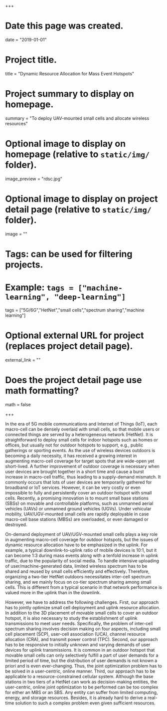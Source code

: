 +++
# Date this page was created.
date = "2019-01-01"

# Project title.
title = "Dynamic Resource Allocation for Mass Event Hotspots"

# Project summary to display on homepage.
summary = "To deploy UAV-mounted small cells and allocate wireless resources"

# Optional image to display on homepage (relative to `static/img/` folder).
image_preview = "rdsc.jpg"

# Optional image to display on project detail page (relative to `static/img/` folder).
image = ""

# Tags: can be used for filtering projects.
# Example: `tags = ["machine-learning", "deep-learning"]`
tags = ["5G/6G","HetNet","small cells","spectrum sharing","machine learning"]

# Optional external URL for project (replaces project detail page).
external_link = ""

# Does the project detail page use math formatting?
math = false

+++

In the era of 5G mobile communications and Internet of Things (IoT), each macro-cell can be densely overlaid with small cells, so that mobile users or connected things are served by a heterogeneous network (HetNet). It is straightforward to deploy small cells for indoor hotspots such as homes or offices, but usually not for outdoor hotspots to support, e.g., public gatherings or sporting events. As the use of wireless devices outdoors is becoming a daily necessity, it has received a growing interest in augmenting macro-cell coverage for target spots that are wide-open yet short-lived. A further improvement of outdoor coverage is necessary when user devices are brought together in a short time and cause a burst increase in macro-cell traffic, thus leading to a supply-demand mismatch. It commonly occurs that lots of user devices are temporarily gathered for broadband or IoT services. However, it can be very costly or even impossible to fully and persistently cover an outdoor hotspot with small cells. Recently, a promising innovation is to mount small base stations (SBSs) on movable and controllable platforms, such as unmanned aerial vehicles (UAVs) or unmanned ground vehicles (UGVs). Under vehicular mobility, UAV/UGV-mounted small cells are rapidly deployable in case macro-cell base stations (MBSs) are overloaded, or even damaged or destroyed. 

On-demand deployment of UAV/UGV-mounted small cells plays a key role in augmenting macro-cell coverage for outdoor hotspots, but the issues of dynamic resource allocation have to be emphasized in the uplink. For example, a typical downlink-to-uplink ratio of mobile devices is 10:1, but it can become 1:3 during mass events along with a tenfold increase in uplink traffic, due to the popularity of social media. To handle intensive uploading of user/machine-generated data, limited wireless spectrum has to be shared and reused by small cells efficiently and effectively. Therefore, organizing a two-tier HetNet outdoors necessitates inter-cell spectrum sharing, and we mainly focus on co-tier spectrum sharing among small cells. This is different from a typical scenario in that network performance is valued more in the uplink than in the downlink. 

However, we have to address the following challenges. First, our approach has to jointly optimize small cell deployment and uplink resource allocation. In addition to the 3D placement of movable small cells to cover an outdoor hotspot, it is also necessary to study the establishment of uplink transmissions to meet user needs. Specifically, the problem of inter-cell spectrum sharing involves decision making on four aspects, including small cell placement (SCP), user-cell association (UCA), channel resource allocation (CRA), and transmit power control (TPC). Second, our approach has to be responsive to initially unknown and varying demands of user devices for uplink transmissions. It is common in an outdoor hotspot that movable small cells can only selectively fulfill a part of user demands for a limited period of time, but the distribution of user demands is not known a priori and is even ever-changing. Thus, the joint optimization problem has to be solved in a user-centric, online manner. Third, our approach has to be applicable to a resource-constrained cellular system. Although the base stations in two tiers of a HetNet can work as decision-making entities, the user-centric, online joint optimization to be performed can be too complex for either an MBS or an SBS. Any entity can suffer from limited computing, energy, and storage resources. Besides, it is already hard to derive a real-time solution to such a complex problem even given sufficient resources.


